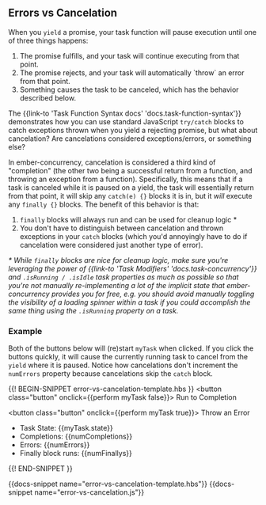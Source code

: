 <h2>Errors vs Cancelation</h2>

<p>
  When you <code>yield</code> a promise,
  your task function will pause execution until one of three things happens:
</p>

<ol>
  <li>The promise fulfills, and your task will continue executing from that point.</li>
  <li>The promise rejects, and your task will automatically `throw` an error from that point.</li>
  <li>Something causes the task to be canceled, which has the behavior described below.</li>
</ol>

<p>
  The {{link-to 'Task Function Syntax docs' 'docs.task-function-syntax'}}
  demonstrates how you can use standard JavaScript <code>try/catch</code> blocks
  to catch exceptions thrown when you yield a rejecting promise, but
  what about cancelation? Are cancelations considered exceptions/errors, or something else?
</p>

<p>
  In ember-concurrency, cancelation is considered a third kind of "completion"
  (the other two being a successful return from a function, and throwing an exception
  from a function).
  Specifically, this means that if a task is canceled while it is paused on a
  yield, the task will essentially return from that point,
  it will skip any <code>catch(e) {}</code> blocks it is in, but it <em>will</em>
  execute any <code>finally {}</code> blocks. The benefit of this behavior is that:
</p>

<ol>
  <li><code>finally</code> blocks will always run and can be used for cleanup logic *</li>
  <li>
    You don't have to distinguish between cancelation and thrown exceptions
    in your <code>catch</code> blocks (which you'd annoyingly have to do
    if cancelation were considered just another type of error).
  </li>
</ol>

<p>
  <em>
    * While <code>finally</code> blocks are nice for cleanup logic, make
    sure you're leveraging the power of
    {{link-to 'Task Modifiers' 'docs.task-concurrency'}} and <code>.isRunning / .isIdle</code>
    task properties as much as possible so that you're not manually re-implementing
    a lot of the implicit state that ember-concurrency provides you for free, e.g.
    you should avoid manually toggling the visibility of a loading spinner within
    a task if you could accomplish the same thing using the <code>.isRunning</code>
    property on a task.
  </em>
</p>

<h3>Example</h3>

<p>
  Both of the buttons below will (re)start <code>myTask</code> when clicked.
  If you click the buttons quickly, it will cause the currently running task
  to cancel from the <code>yield</code> where it is paused. Notice how
  cancelations don't increment the <code>numErrors</code> property because
  cancelations skip the <code>catch</code> block.
</p>

{{! BEGIN-SNIPPET error-vs-cancelation-template.hbs }}
<button class="button" onclick={{perform myTask false}}>
  Run to Completion
</button>

<button class="button" onclick={{perform myTask true}}>
  Throw an Error
</button>

<ul>
  <li>Task State: {{myTask.state}}</li>
  <li>Completions: {{numCompletions}}</li>
  <li>Errors: {{numErrors}}</li>
  <li>Finally block runs: {{numFinallys}}</li>
</ul>

{{! END-SNIPPET }}

{{docs-snippet name="error-vs-cancelation-template.hbs"}}
{{docs-snippet name="error-vs-cancelation.js"}}

